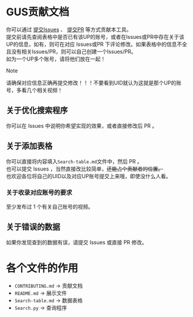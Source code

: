 # GUS贡献文档
你可以通过 [提交Issues](https://github.com/DuckDuckStudio/GenshinImpact-UP-Search/issues) 、 [提交PR](https://github.com/DuckDuckStudio/GenshinImpact-UP-Search/pulls) 等方式贡献本工具。  
提交前请先查阅表格中是否已有该UP的账号，或者在Issues或PR中存在关于该UP的信息，如有，则可在对应 Issues或PR 下评论修改。如果表格中的信息不全且没有相关Issues/PR，则可以自己创建一个Issues/PR。  
如为一个UP多个账号，请将他们放在一起！  

> [!NOTE]
> 请确保对应信息正确再提交修改！！！不要看到UID就认为这就是那个UP的账号，多看几个相关视频！  

## 关于优化搜索程序
你可以在 Issues 中说明你希望实现的效果，或者直接修改后 PR 。  

## 关于添加表格
你可以直接将内容填入`Search-table.md`文件中，然后 PR 。  
也可以提交 Issues ，当然直接改比较简单，~~还能占个贡献者的位置。~~  
也欢迎各位将自己的UID以及对应UP账号提交上来哦，即使没什么人看。  

### 关于收录对应账号的要求
至少发布过 1 个有关自己账号的视频。  

## 关于错误的数据
如果你发现查到的数据有误，请提交 Issues 或直接 PR 修改。  

# 各个文件的作用
- `CONTRIBUTING.md` → 贡献文档
- `README.md` → 展示文件
- `Search-table.md` → 数据表格
- `Search.py` → 查询程序